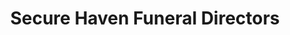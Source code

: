 ---
title: "Secure Haven Funeral Directors"
url: /chelmsford/secure-haven-funeral-directors/
shop: Bestattungen
---